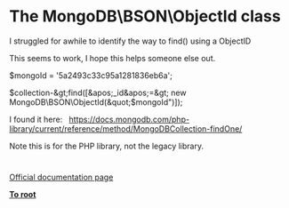 # The MongoDB\BSON\ObjectId class





I struggled for awhile to identify the way to find() using a ObjectID 

This seems to work, I hope this helps someone else out.&#xA0; 

$mongoId = &apos;5a2493c33c95a1281836eb6a&apos;;

$collection-&gt;find([&apos;_id&apos;=&gt; new MongoDB\BSON\ObjectId(&quot;$mongoId&quot;)]);

I found it here:&#xA0;&#xA0; https://docs.mongodb.com/php-library/current/reference/method/MongoDBCollection-findOne/

Note this is for the PHP library, not the legacy library.

  

#

[Official documentation page](https://www.php.net/manual/en/class.mongodb-bson-objectid.php)

**[To root](/README.md)**